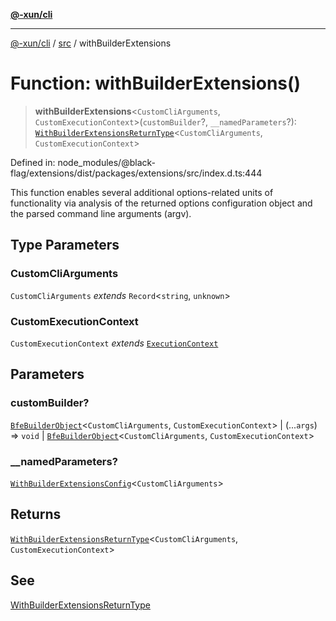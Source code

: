[**@-xun/cli**](../../README.md)

***

[@-xun/cli](../../README.md) / [src](../README.md) / withBuilderExtensions

# Function: withBuilderExtensions()

> **withBuilderExtensions**\<`CustomCliArguments`, `CustomExecutionContext`\>(`customBuilder`?, `__namedParameters`?): [`WithBuilderExtensionsReturnType`](../type-aliases/WithBuilderExtensionsReturnType.md)\<`CustomCliArguments`, `CustomExecutionContext`\>

Defined in: node\_modules/@black-flag/extensions/dist/packages/extensions/src/index.d.ts:444

This function enables several additional options-related units of
functionality via analysis of the returned options configuration object and
the parsed command line arguments (argv).

## Type Parameters

### CustomCliArguments

`CustomCliArguments` *extends* `Record`\<`string`, `unknown`\>

### CustomExecutionContext

`CustomExecutionContext` *extends* [`ExecutionContext`](../type-aliases/ExecutionContext.md)

## Parameters

### customBuilder?

[`BfeBuilderObject`](../type-aliases/BfeBuilderObject.md)\<`CustomCliArguments`, `CustomExecutionContext`\> | (...`args`) => `void` \| [`BfeBuilderObject`](../type-aliases/BfeBuilderObject.md)\<`CustomCliArguments`, `CustomExecutionContext`\>

### \_\_namedParameters?

[`WithBuilderExtensionsConfig`](../type-aliases/WithBuilderExtensionsConfig.md)\<`CustomCliArguments`\>

## Returns

[`WithBuilderExtensionsReturnType`](../type-aliases/WithBuilderExtensionsReturnType.md)\<`CustomCliArguments`, `CustomExecutionContext`\>

## See

[WithBuilderExtensionsReturnType](../type-aliases/WithBuilderExtensionsReturnType.md)
